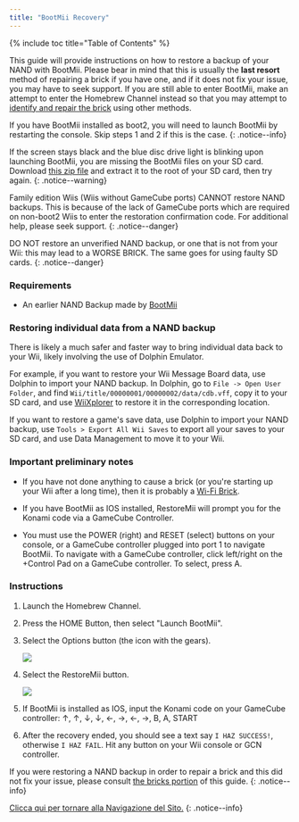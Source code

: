 ```yaml
---
title: "BootMii Recovery"
---
```


{% include toc title="Table of Contents" %}

This guide will provide instructions on how to restore a backup of your NAND with BootMii. Please bear in mind that this is usually the <strong>last resort</strong> method of repairing a brick if you have one, and if it does not fix your issue, you may have to seek support. If you are still able to enter BootMii, make an attempt to enter the Homebrew Channel instead so that you may attempt to [identify and repair the brick](bricks) using other methods.

If you have BootMii installed as boot2, you will need to launch BootMii by restarting the console. Skip steps 1 and 2 if this is the case.
{: .notice--info}

If the screen stays black and the blue disc drive light is blinking upon launching BootMii, you are missing the BootMii files on your SD card. Download [this zip file](https://static.hackmii.com/bootmii_sd_files.zip) and extract it to the root of your SD card, then try again.
{: .notice--warning}


Family edition Wiis (Wiis without GameCube ports) CANNOT restore NAND backups. This is because of the lack of GameCube ports which are required on non-boot2 Wiis to enter the restoration confirmation code. For additional help, please seek support.
{: .notice--danger}

DO NOT restore an unverified NAND backup, or one that is not from your Wii: this may lead to a WORSE BRICK. The same goes for using faulty SD cards.
{: .notice--danger}

### Requirements

* An earlier NAND Backup made by [BootMii](bootmii)

### Restoring individual data from a NAND backup

There is likely a much safer and faster way to bring individual data back to your Wii, likely involving the use of Dolphin Emulator.

For example, if you want to restore your Wii Message Board data, use Dolphin to import your NAND backup. In Dolphin, go to `File -> Open User Folder`, and find `Wii/title/00000001/00000002/data/cdb.vff`, copy it to your SD card, and use [WiiXplorer](https://oscwii.org/library/app/wiixplorer) to restore it in the corresponding location.

If you want to restore a game's save data, use Dolphin to import your NAND backup, use `Tools > Export All Wii Saves` to export all your saves to your SD card, and use Data Management to move it to your Wii.

### Important preliminary notes

+ If you have not done anything to cause a brick (or you're starting up your Wii after a long time), then it is probably a [Wi-Fi Brick](bricks#wi-fi-brick).

+ If you have BootMii as IOS installed, RestoreMii will prompt you for the Konami code via a GameCube Controller.

+ You must use the POWER (right) and RESET (select) buttons on your console, or a GameCube controller plugged into port 1 to navigate BootMii. To navigate with a GameCube controller, click left/right on the +Control Pad on a GameCube controller. To select, press A.

### Instructions

1. Launch the Homebrew Channel.
1. Press the HOME Button, then select "Launch BootMii".
1. Select the Options button (the icon with the gears).

    ![](/images/BootMii/BootMii_Gears_Icon.png)

1. Select the RestoreMii button.

    ![](/images/BootMii/BootMii_Red_Arrow.png)

1. If BootMii is installed as IOS, input the Konami code on your GameCube controller: ↑, ↑, ↓, ↓, ←, →, ←, →, B, A, START
1. After the recovery ended, you should see a text say `I HAZ SUCCESS!`, otherwise `I HAZ FAIL`. Hit any button on your Wii console or GCN controller.

If you were restoring a NAND backup in order to repair a brick and this did not fix your issue, please consult [the bricks portion](bricks) of this guide.
{: .notice--info}

[Clicca qui per tornare alla Navigazione del Sito.](navigazione-sito)
{: .notice--info}
